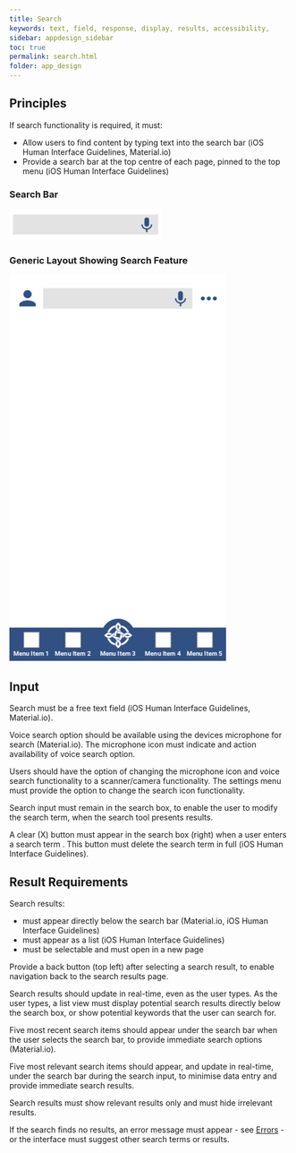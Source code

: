 ```yaml
---
title: Search 
keywords: text, field, response, display, results, accessibility, 
sidebar: appdesign_sidebar
toc: true
permalink: search.html
folder: app_design 
---
```


## Principles 
If search functionality is required, it must:
* Allow users to find content by typing text into the search bar (iOS Human Interface Guidelines, Material.io)
* Provide a search bar at the top centre of each page, pinned to the top menu (iOS Human Interface Guidelines)

### Search Bar 
<img src="/images/examples/design-standards-navigation-search-input.png" style="max-width: 2000px">

### Generic Layout Showing Search Feature
<img class="img-responsive img-thumbnail" src="/images/examples/design-standards-navigation-search-search-example.png">

## Input
Search must be a free text field (iOS Human Interface Guidelines, Material.io).  

Voice search option should be available using the devices microphone for search (Material.io).  The microphone icon must indicate and action availability of voice search option.   
 
Users should have the option of changing the microphone icon and voice search functionality to a scanner/camera functionality.  The settings menu must provide the option to change the search icon functionality.  

Search input must remain in the search box, to enable the user to modify the search term, when the search tool presents results.  
  
A clear (X) button must appear in the search box (right) when a user enters a search term . This button must delete the search term in full (iOS Human Interface Guidelines).  

## Result Requirements

Search results:
* must appear directly below the search bar (Material.io, iOS Human Interface Guidelines)  
* must appear as a list (iOS Human Interface Guidelines)  
* must be selectable and must open in a new page  

Provide a back button (top left) after selecting a search result, to enable navigation back to the search results page.  
  
Search results should update in real-time, even as the user types.  As the user types, a list view must display potential search results directly below the search box, or show potential keywords that the user can search for.  

Five most recent search items should appear under the search bar when the user selects the search bar, to provide immediate search options (Material.io).

Five most relevant search items should appear, and update in real-time, under the search bar during the search input, to minimise data entry and provide immediate search results.  
  
Search results must show relevant results only and must hide irrelevant results.  

If the search finds no results, an error message must appear - see [Errors](/errors.html) - or the interface must suggest other search terms or results.  
